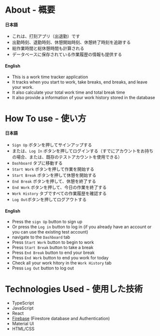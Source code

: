 
# About - 概要

#### 日本語

- これは、打刻アプリ（出退勤）です
- 出勤時刻、退勤時刻、休憩開始時刻、休憩終了時刻を追跡する
- 総作業時間と総休憩時間も計算される
- データベースに保存されている作業履歴の情報も提供する

#### English

- This is a work time tracker application
- It tracks when you start to work, take breaks, end breaks, and leave your work.
- It also calculate your total work time and total break time
- It also provide a information of your work history stored in the database

# How To use - 使い方

#### 日本語

- `Sign Up` ボタンを押してサインアップする
- または、`Log In` ボタンを押してログインする（すでにアカウントをお持ちの場合、または、既存のテストアカウントを使用できる）
- `Dashboard` タブに移動する
- `Start Work` ボタンを押して作業を開始する
- `Start Break` ボタンを押して休憩を開始する
- `End Break` ボタンを押して、休憩を終了する
- `End Work` ボタンを押して、今日の作業を終了する
- `Work History` タブですべての作業履歴を確認する
- `Log Out`ボタンを押してログアウトする

#### English

- Press the `sign Up` button to sign up
- Or press the `Log in` button to log in (if you already have an account or you can use the existing test account)
- navigate to the `Dashboard` tab
- Press `Start Work` button to begin to work
- Press `Start Break` button to take a break
- Press `End Break` button to end your break
- Press `End Work` button to end you work for today
- Check all your work hitory in the `Work History` tab
- Press `Log Out` button to log out

# Technologies Used - 使用した技術

- TypeScript
- JavaScript
- React
- [Firebase](https://firebase.google.com/) (Firestore database and Authentication)
- Material UI
- HTML/CSS


